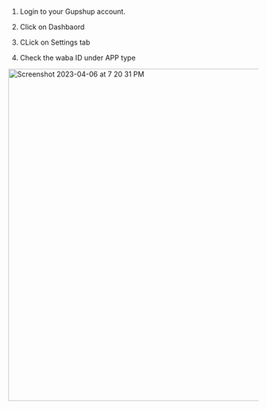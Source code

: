 1. Login to your Gupshup account.

2. Click on Dashbaord

3. CLick on Settings tab
 
4. Check the waba ID under APP type

<img width="668" alt="Screenshot 2023-04-06 at 7 20 31 PM" src="https://user-images.githubusercontent.com/16541548/230400972-7e8f103d-e4cf-4ae8-8d8f-6094a15698d2.png" />

